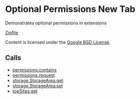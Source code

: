 
Optional Permissions New Tab
=======

Demonstrates optional permissions in extensions

[Zipfile](http://developer.chrome.com/extensions/examples/extensions/optional_permissions.zip)

Content is licensed under the [Google BSD License](https://developers.google.com/open-source/licenses/bsd).

Calls
-----

* [permissions.contains](https://developer.chrome.com/extensions/permissions#method-contains)
* [permissions.request](https://developer.chrome.com/extensions/permissions#method-request)
* [storage.StorageArea.get](https://developer.chrome.com/extensions/storage#method-StorageArea-get)
* [storage.StorageArea.set](https://developer.chrome.com/extensions/storage#method-StorageArea-set)
* [topSites.get](https://developer.chrome.com/extensions/topSites#method-get)